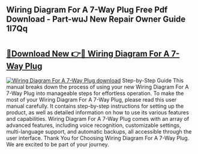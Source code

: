 ## Wiring Diagram For A 7-Way Plug Free Pdf Download - Part-wuJ New Repair Owner Guide 1I7Qq

# <h2><a href="http://dfubka.blite.top/?on=Wiring+Diagram+For+A+7-Way+Plug">🔗Download New 👉🔴 Wiring Diagram For A 7-Way Plug</a></h2>

[![Wiring Diagram For A 7-Way Plug download](https://i.imgur.com/lujVjoI.png)](http://dfubka.blite.top/?on=Wiring+Diagram+For+A+7-Way+Plug)
Step-by-Step Guide This manual breaks down the process of using your new Wiring Diagram For A 7-Way Plug into manageable steps for effortless operation. To make the most of your Wiring Diagram For A 7-Way Plug, please read this user manual carefully. It contains step-by-step instructions for setting up the product, as well as detailed information on how to use its various features and capabilities. Wiring Diagram For A 7-Way Plug comes with an array of advanced features, including voice recognition, customizable settings, multi-language support, and automatic backups, all accessible through the user interface. Thank You for Choosing Wiring Diagram For A 7-Way Plug. We are excited to be part of your journey.
